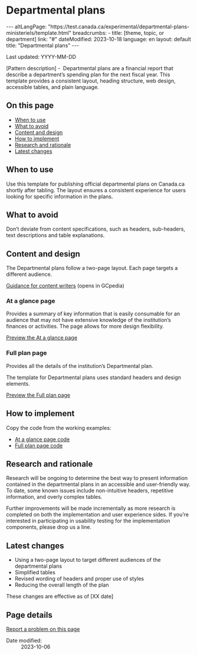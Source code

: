 <h1>Departmental plans</h1>
---
altLangPage: "https://test.canada.ca/experimental/departmental-plans-ministeriels/template.html"
breadcrumbs:
  - title: [theme, topic, or department]
    link: "#"
dateModified: 2023-10-18
language: en
layout: default
title: "Departmental plans"
---
<link rel="stylesheet" type="text/css" href="departmental-plans-ministeriels/css/theme.min.css" />
<div class="mwsgeneric-base-html parbase section">
  <p>Last updated: YYYY-MM-DD </p>
<p>[Pattern description] -  Departmental plans are a financial report that describe a department&#8217;s spending plan for the next fiscal year. This template provides a consistent layout, heading structure, web design, accessible tables, and plain language. </p>
<section>
  <h2>On this page</h2>
  <ul>
    <li><a href="#toc01">When to use </a></li>
    <li><a href="#toc02">What to avoid </a></li>
    <li><a href="#toc03">Content and design </a></li>
    <li><a href="#toc04">How to implement </a></li>
    <li><a href="#toc05">Research and rationale</a></li>
    <li><a href="#toc06">Latest changes </a></li>
  </ul>
</section>
<section>
  <h2 id="toc01">When to use </h2>
  <p>Use this template for publishing official departmental plans on Canada.ca shortly after tabling. The layout ensures a consistent experience for users looking for specific information in the plans.</p>
</section>
<section>
  <h2 id="toc02">What to avoid </h2>
  <p>Don&#8217;t deviate from content specifications, such as headers, sub-headers, text descriptions and table explanations. </p>
  
</section>
<section>
  <h2 id="toc03">Content and design</h2>
  <p>The Departmental plans follow a two-page layout. Each page targets a different audience. </p>
  <p><a class="btn btn-default" href="#" role="button">Guidance for content writers</a> (opens in GCpedia)</p>
  <section>
    <h3>At a glance page</h3>
    <p>Provides a summary of key information that is easily consumable for an audience that may not have extensive knowledge of the institution&#8217;s finances or activities. The page allows for more design flexibility. </p>
    <p><a class="btn btn-default" href="#" role="button">Preview the At a glance page</a></p>
  </section>
  <section>
    <h3>Full plan page</h3>
    <p>Provides all the details of the institution&#8217;s Departmental plan.</p>
    <p>The template for Departmental plans uses standard headers and design elements.</p>
    <p><a class="btn btn-default" href="#" role="button">Preview the Full plan page</a></p>
  </section>
</section>
<section>
  <h2 id="toc04">How to implement</h2>
  <p>Copy the code from the working examples:</p>
  <ul>
    <li><a href="https://056gc.sharepoint.com/:w:/s/DigitalAdvisoryServices-Serviceconsultatifscontenunumrique/EWTEAnplNo9OkqZWIPe6awMBgHANdB-5kreBHS2kVYCGKg?e=jn27Sk">At a glance page code</a></li>
    <li><a href="https://056gc.sharepoint.com/:w:/s/DigitalAdvisoryServices-Serviceconsultatifscontenunumrique/ESUZjJQ6hXRFtshLkSeGe-0BTeeEluTYEHP8nsbmVcDhZw?e=a9NbEh">Full plan page code</a></li>
  </ul>
</section>
<section>
  <h2 id="toc05">Research and rationale</h2>
  <p>Research will be ongoing to determine the best way to present information contained in the departmental plans in an accessible and user-friendly way. To date, some known issues include non-intuitive headers, repetitive information, and overly complex tables.</p>
  <p> Further improvements will be made incrementally as more research is completed on both the implementation and user experience sides. If you&#8217;re interested in participating in usability testing for the implementation components, please drop us a line.</p>
</section>
<section>
  <h2 id="toc06">Latest changes</h2>
  <ul>
    <li>Using a two-page layout to target different audiences of the departmental plans</li>
    <li>Simplified tables</li>
    <li>Revised wording of headers and proper use of styles</li>
    <li>Reducing the overall length of the plan</li>
  </ul>
  <p>These changes are effective as of [XX date]</p>
</section>
  </div>
  <section class="pagedetails">
    <h2 class="wb-inv">Page details</h2>
    <div class="row">
      <div class="col-sm-8 col-md-9 col-lg-9">
        <div data-ajax-replace="/content/canadasite/en/reportaproblem/feedbacktool/jcr:content/par/mwsgeneric_base_html.html">
          <div class="row row-no-gutters">
            <div class="col-sm-9 col-md-6 col-lg-5"> <a class="btn btn-default btn-block" href="https://www.canada.ca/en/report-problem.html">Report a problem on this page</a> </div>
          </div>
        </div>
      </div>
      <div class="wb-share col-sm-4 col-md-3" data-wb-share='{&#34;lnkClass&#34;: &#34;btn btn-default btn-block&#34;}'></div>
      <div class="col-xs-12">
        <dl id="wb-dtmd">
          <dt>Date modified:</dt>
          <dd>
            <time property="dateModified">2023-10-06</time>
          </dd>
        </dl>
      </div>
    </div>
  </section>
